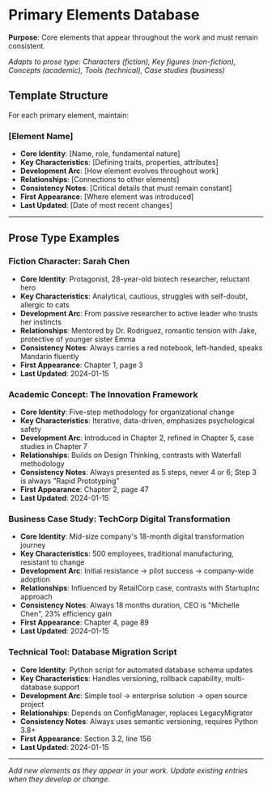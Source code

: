 # Primary Elements Database

**Purpose**: Core elements that appear throughout the work and must remain consistent.

*Adapts to prose type: Characters (fiction), Key figures (non-fiction), Concepts (academic), Tools (technical), Case studies (business)*

## Template Structure

For each primary element, maintain:

### [Element Name]
- **Core Identity**: [Name, role, fundamental nature]
- **Key Characteristics**: [Defining traits, properties, attributes]
- **Development Arc**: [How element evolves throughout work]
- **Relationships**: [Connections to other elements]
- **Consistency Notes**: [Critical details that must remain constant]
- **First Appearance**: [Where element was introduced]
- **Last Updated**: [Date of most recent changes]

---

## Prose Type Examples

### Fiction Character: Sarah Chen
- **Core Identity**: Protagonist, 28-year-old biotech researcher, reluctant hero
- **Key Characteristics**: Analytical, cautious, struggles with self-doubt, allergic to cats
- **Development Arc**: From passive researcher to active leader who trusts her instincts
- **Relationships**: Mentored by Dr. Rodriguez, romantic tension with Jake, protective of younger sister Emma
- **Consistency Notes**: Always carries a red notebook, left-handed, speaks Mandarin fluently
- **First Appearance**: Chapter 1, page 3
- **Last Updated**: 2024-01-15

### Academic Concept: The Innovation Framework
- **Core Identity**: Five-step methodology for organizational change
- **Key Characteristics**: Iterative, data-driven, emphasizes psychological safety
- **Development Arc**: Introduced in Chapter 2, refined in Chapter 5, case studies in Chapter 7
- **Relationships**: Builds on Design Thinking, contrasts with Waterfall methodology
- **Consistency Notes**: Always presented as 5 steps, never 4 or 6; Step 3 is always "Rapid Prototyping"
- **First Appearance**: Chapter 2, page 47
- **Last Updated**: 2024-01-15

### Business Case Study: TechCorp Digital Transformation
- **Core Identity**: Mid-size company's 18-month digital transformation journey
- **Key Characteristics**: 500 employees, traditional manufacturing, resistant to change
- **Development Arc**: Initial resistance → pilot success → company-wide adoption
- **Relationships**: Influenced by RetailCorp case, contrasts with StartupInc approach
- **Consistency Notes**: Always 18 months duration, CEO is "Michelle Chen", 23% efficiency gain
- **First Appearance**: Chapter 4, page 89
- **Last Updated**: 2024-01-15

### Technical Tool: Database Migration Script
- **Core Identity**: Python script for automated database schema updates
- **Key Characteristics**: Handles versioning, rollback capability, multi-database support
- **Development Arc**: Simple tool → enterprise solution → open source project
- **Relationships**: Depends on ConfigManager, replaces LegacyMigrator
- **Consistency Notes**: Always uses semantic versioning, requires Python 3.8+
- **First Appearance**: Section 3.2, line 156
- **Last Updated**: 2024-01-15

---

*Add new elements as they appear in your work. Update existing entries when they develop or change.*
